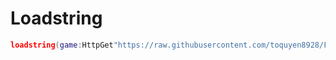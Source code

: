 # Loadstring
```lua
loadstring(game:HttpGet"https://raw.githubusercontent.com/toquyen8928/FreeScript/main/script.lua")()
```
